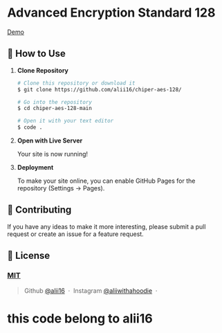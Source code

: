 # Advanced Encryption Standard 128

[Demo](https://alii16.github.io/chiper-aes-128/)
    
## 🚀 How to Use

1.  **Clone Repository**

    ```bash
    # Clone this repository or download it
    $ git clone https://github.com/alii16/chiper-aes-128/

    # Go into the repository
    $ cd chiper-aes-128-main

    # Open it with your text editor
    $ code .
    ```

2. **Open with Live Server**

    Your site is now running!

3. **Deployment**

    To make your site online, you can enable GitHub Pages for the repository (Settings -> Pages).

## 📝 Contributing

If you have any ideas to make it more interesting, please submit a pull request or create an issue for a feature request.

## 🤝 License

### [MIT](LICENSE)

> Github [@alii16](https://github.com/alii16) &nbsp;&middot;&nbsp;
> Instagram [@aliiwithahoodie](https://instagram.com/aliiwithahoodie) &nbsp;&middot;&nbsp;

# this code belong to alii16
